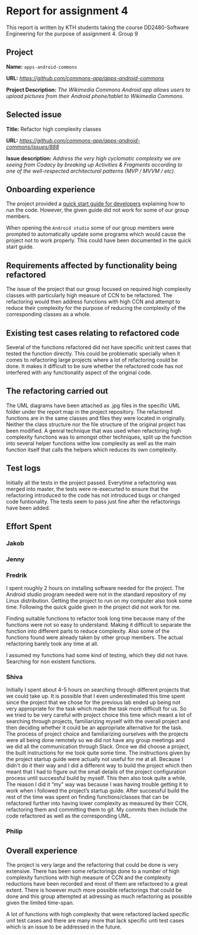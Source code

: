 # Report for assignment 4

This report is written by KTH students taking the course DD2480-Software Engineering for the purpose of assignment 4.
Group 9

## Project

**Name:**  `apps-android-commons`

**URL:**  *https://github.com/commons-app/apps-android-commons*

**Project Description:**
*The Wikimedia Commons Android app allows users to upload pictures from their Android phone/tablet to Wikimedia Commons.*

## Selected issue

**Title:** Refactor high complexity classes

**URL:** *https://github.com/commons-app/apps-android-commons/issues/888*

**Issue description:**
*Address the very high cyclomatic complexity we are seeing from Codacy by breaking up Activities & Fragments according to one of the well-respected architectural patterns (MVP / MVVM / etc).*

## Onboarding experience

The project provided a [quick start guide for developers](https://github.com/commons-app/apps-android-commons/wiki/Quick-start-guide-for-Developers) explaining how to run the code. However, the given guide did not work for some of our group members. 

When opening the `Android studio`  some of our group members were prompted to automatically update some programs which would cause the project not to work properly. This could have been documented in the quick start guide.

## Requirements affected by functionality being refactored

The issue of the project that our group focused on required high complexity classes with particularly high measure of CCN to be refactored. The refactoring would then address functions with high CCN and attempt to reduce their complexity for the purpose of reducing the complexity of the corresponding classes as a whole.

## Existing test cases relating to refactored code

Several of the functions refactored did not have specific unit test cases that tested the function directly. This could be problematic specially when it comes to refactoring large projects where a lot of refactoring could be done. It makes it difficult to be sure whether the refactored code has not interfered with any functionality aspect of the original code. 

## The refactoring carried out

The UML diagrams have been attached as .jpg files in the specific UML folder under the report map in the project repository. The refactored functions are in the same classes and files they were located in originally. Neither the class structure nor the file structure of the original project has been modified. 
A genral technique that was used when refactoring high complexity functions was to amongst other techniques, split up the function into several helper functions withe low complexity as well as the main function itself that calls the helpers which reduces its own complexity. 

## Test logs

Initially all the tests in the project passed. Everytime a refactoring was merged into master, the tests were re-execurted to ensure that the refactoring introduced to the code has not introduced bugs or changed code funtionality. The tests seem to pass just fine after the refactorings have been added. 

## Effort Spent

### Jakob

### Jenny

### Fredrik

I spent roughly 2 hours on installing software needed for the project. The Android studio program needed were not in the standard repository of my Linux distribution. Getting the project to run on my computer also took some time. Following the quick guide given in the project did not work for me.

Finding suitable functions to refactor took long time because many of the functions were not so easy to understand. Making it difficult to separate the function into different parts to reduce complexity. Also some of the functions found were already taken by other group members. The actual refactoring barely took any time at all.

I assumed my functions had some kind of testing, which they did not have. Searching for non existent functions.

### Shiva

Initially I spent about 4-5 hours on searching through different projects that we could take up. It is possible that I even underestimated this time spent since the project that we chose for the previous lab ended up being not very appropriate for the task which made the task more difficult for us. So we tried to be very careful with project choice this time which meant a lot of searching through projects, familiarizing myself with the overall project and then deciding whether it could be an appropriate alternative for the task. The process of project choice and familiarizing ourselves with the projects were all being done remotely so we did not have any group meetings and we did all the communication through Slack. Once we did choose a project, the built instructions for me took quite some time. The instructions given by the project startup guide were actually not useful for me at all. Because I didn't do it their way and I did a different way to build the project which then meant that I had to figure out the small details of the project configuration process until successful build by myself. This then also took quite  a while. The reason I did it “my” way was because I was having trouble getting it to work when i followed the project’s startup guide. After successful build the rest of the time was spent on finding functions/classes that can be refactored further into having lower complexity as measured by their CCN, refactoring them and committing them to git. My commits then include the code refactored as well as the corresponding UML. 

### Philip

## Overall experience

The project is very large and the refactoring that could be done is very extensive. There has been some refactorings done to a number of high complexity functions with high measure of CCN and the complexity reductions have been recorded and most of them are refactored to a great extent. There is however much more possible refactorings that could be done and this group attempted at adressing as much refactoring as possible given the limited time-span. 

A lot of functions with high complexity that were refactored lacked specific unit test cases and there are many more that lack specific unti test cases which is an issue to be addressed in the future. 


